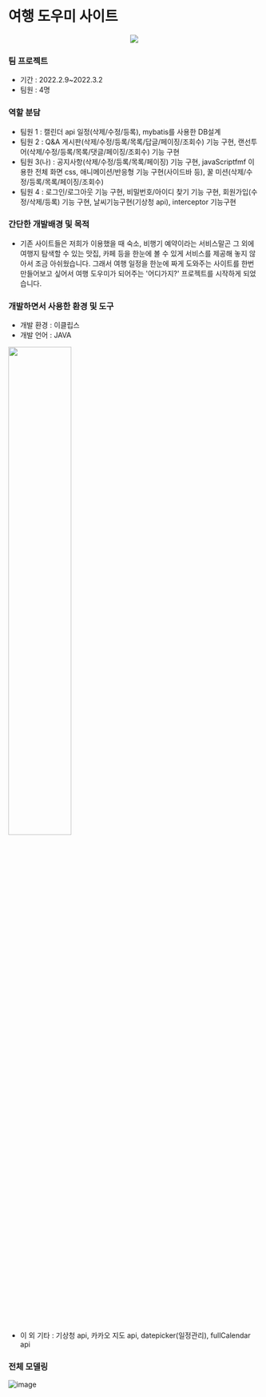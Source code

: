 # 여행 도우미 사이트
<p align="center"><img src="https://user-images.githubusercontent.com/94040016/159272117-96bb2022-0f41-46dd-bd57-ca8845b1c5be.gif"/></>

### 팀 프로젝트
- 기간 : 2022.2.9~2022.3.2
- 팀원 : 4명
  
### 역할 분담
- 팀원 1 : 캘린더 api 일정(삭제/수정/등록), mybatis를 사용한 DB설계
- 팀원 2 : Q&A 게시판(삭제/수정/등록/목록/답글/페이징/조회수) 기능 구현, 랜선투어(삭제/수정/등록/목록/댓글/페이징/조회수) 기능 구현
- 팀원 3(나) : 공지사항(삭제/수정/등록/목록/페이징) 기능 구현, javaScriptfmf 이용한 전체 화면 css, 애니메이션/반응형 기능 구현(사이드바 등), 꿀 미션(삭제/수정/등록/목록/페이징/조회수)
- 팀원 4 : 로그인/로그아웃 기능 구현, 비밀번호/아이디 찾기 기능 구현, 회원가입(수정/삭제/등록) 기능 구현, 날씨기능구현(기상청 api), interceptor 기능구현
  
### 간단한 개발배경 및 목적
- 기존 사이트들은 저희가 이용했을 때 숙소, 비행기 예약이라는 서비스말곤 그 외에 여행지 탐색할 수 있는 맛집, 카페 등을 한눈에 볼 수 있게 서비스를 제공해 놓지 않아서 조금 아쉬웠습니다. 그래서 여행 일정을 한눈에 짜게 도와주는 사이트를 한번 만들어보고 싶어서 여행 도우미가 되어주는 '어디가지?' 프로젝트를 시작하게 되었습니다.

### 개발하면서 사용한 환경 및 도구
- 개발 환경 : 이클립스
- 개발 언어 : JAVA
<img src="https://user-images.githubusercontent.com/94040016/159264023-222900af-a306-4c79-bda4-300cfdf892c8.png" width="50%" height="50%"/>

- 이 외 기타 : 기상청 api, 카카오 지도 api, datepicker(일정관리), fullCalendar api


### 전체 모델링
![image](https://user-images.githubusercontent.com/94040016/159266110-f66b9076-7dbc-4ce4-be5b-0bd275779ce0.png)

